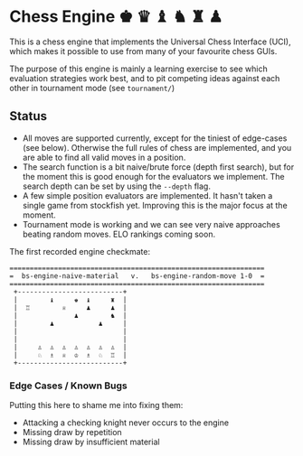 # Chess Engine ♚ ♛ ♝ ♞ ♜ ♟

This is a chess engine that implements the Universal Chess Interface (UCI),
which makes it possible to use from many of your favourite chess GUIs. 

The purpose of this engine is mainly a learning exercise to see which 
evaluation strategies work best, and to pit competing ideas against 
each other in tournament mode (see `tournament/`)

## Status

* All moves are supported currently, except for the tiniest of edge-cases (see
  below). Otherwise the full rules of chess are implemented, and you are able to
  find all valid moves in a position.
* The search function is a bit naive/brute force (depth first search), but
  for the moment this is good enough for the evaluators we implement. The 
  search depth can be set by using the `--depth` flag.
* A few simple position evaluators are implemented. It hasn't taken a single
  game from stockfish yet. Improving this is the major focus at the moment.
* Tournament mode is working and we can see very naive approaches beating
  random moves. ELO rankings coming soon.


The first recorded engine checkmate:

```
===============================================================
=  bs-engine-naive-material   v.   bs-engine-random-move 1-0  =
===============================================================
 +--------------------------+
 |        ♝     ♚  ♝     ♜  | 
 |  ♖        ♕     ♟     ♟  | 
 |              ♟        ♞  | 
 |        ♟           ♟     | 
 |                          | 
 |                          | 
 |     ♙  ♙  ♙  ♙  ♙  ♙  ♙  | 
 |     ♘  ♗  ♕  ♔  ♗  ♘  ♖  | 
 +--------------------------+
```

### Edge Cases / Known Bugs

Putting this here to shame me into fixing them:

* Attacking a checking knight never occurs to the engine
* Missing draw by repetition
* Missing draw by insufficient material
